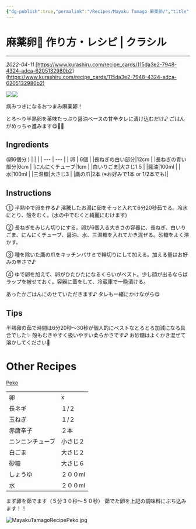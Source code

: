 ```yaml
---
{"dg-publish":true,"permalink":"/Recipes/Mayaku Tamago 麻薬卵/","title":"Mayaku Tamago 麻薬卵","tags":["egg","recipe","sidedish","asian","korean"],"noteIcon":""}
---
```


# 麻薬卵🥚 作り方・レシピ | クラシル
---
*2022-04-11*
[https://www.kurashiru.com/recipe_cards/115da3e2-7948-4324-adca-6205132980b2](https://www.kurashiru.com/recipe_cards/115da3e2-7948-4324-adca-6205132980b2)

![](https://video.kurashiru.com/production/recipe_card_content/image_src_file/79579/image_original.jpg)![](https://video.kurashiru.com/production/recipe_card_content/image_src_file/79580/image_original.jpg)

病みつきになるおつまみ麻薬卵！ 

とろ〜り半熟卵を薬味たっぷり醤油ベースの甘辛タレに漬け込むだけ♪ ごはんがめっちゃ進みます😋🍚🥢 

## Ingredients
(卵6個分 )
|     |     |
| --- | --- |
| 卵  | 6個 |
|長ねぎの白い部分|12cm |
|長ねぎの青い部分|6cm |
|にんにくチューブ|1cm |
|白いりごま|大さじ1.5 |
|醤油|100ml |
|水|100ml |
|三温糖|大さじ3 |
|鷹の爪|2本 (※お好みで1本 or 1/2本でも)|

## Instructions
① 半熟ゆで卵を作る♪ 沸騰したお湯に卵をそっと入れて6分20秒茹でる。冷水にとり、殻をむく。(水の中でむくと綺麗にむけます)

② 長ねぎをみじん切りにする。卵が6個入る大きさの容器に、長ねぎ、白いりごま、にんにくチューブ、醤油、水、三温糖を入れてかき混ぜる。砂糖をよく溶かす。 

③ 種を除いた鷹の爪をキッチンバサミで輪切りにして加える。加える量はお好みの辛さで♪ 

④ ゆで卵を加えて、卵がひたひたになるくらいがベスト。少し顔が出るならばラップを被せておく。容器に蓋をして、冷蔵庫で一晩漬ける。

あったかごはんにのせていただきます♪ タレも一緒にかけながら😋 

## Tips
半熟卵の茹で時間は6分20秒〜30秒が個人的にベストなとろとろ加減になる具合でした✨ 
殻もむきやすく扱いやすい柔らかさです♪ 
お砂糖はよくかき混ぜて溶かしてください🥄 

# Other Recipes
[Peko](https://www.youtube.com/watch?v=-us-YnWISqQ)

|                  |          |
| ---------------- | -------- |
| 卵              | x        |
| 長ネギ           | １/２    |
| 玉ねぎ           | １/２    |
| 赤唐辛子         | ２本     |
| ニンニンチューブ | 小さじ２ |
| 白ごま           | 大さじ２ |
| 砂糖             | 大さじ６ |
| しょうゆ         | ２００ml |
| 水               | ２００ml          |

まず卵を茹でます（５分３０秒～５０秒）
茹でた卵を上記の調味料にぶち込みます！！

![MayakuTamagoRecipePeko.jpg](/img/user/z.Images/MayakuTamagoRecipePeko.jpg)


